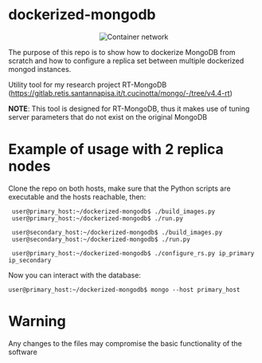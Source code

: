 # dockerized-mongodb
<p align="center">
  <img src="https://github.com/deRemo/dockerized-mongodb/blob/main/sample_img.png?raw=true" alt="Container network"/>
</p>

The purpose of this repo is to show how to dockerize MongoDB from scratch and
how to configure a replica set between multiple dockerized mongod instances.

Utility tool for my research project RT-MongoDB (https://gitlab.retis.santannapisa.it/t.cucinotta/mongo/-/tree/v4.4-rt)

**NOTE**: This tool is designed for RT-MongoDB, thus it makes use of tuning server parameters that do not exist on the original MongoDB

# Example of usage with 2 replica nodes
Clone the repo on both hosts, make sure that the Python scripts are executable and the hosts reachable, then:
```
 user@primary_host:~/dockerized-mongodb$ ./build_images.py
 user@primary_host:~/dockerized-mongodb$ ./run.py
 
 user@secondary_host:~/dockerized-mongodb$ ./build_images.py
 user@secondary_host:~/dockerized-mongodb$ ./run.py
 
 user@primary_host:~/dockerized-mongodb$ ./configure_rs.py ip_primary ip_secondary
 ```
 
 Now you can interact with the database:
 ```
 user@primary_host:~/dockerized-mongodb$ mongo --host primary_host
 ```
 
 # Warning
 Any changes to the files may compromise the basic functionality of the software
